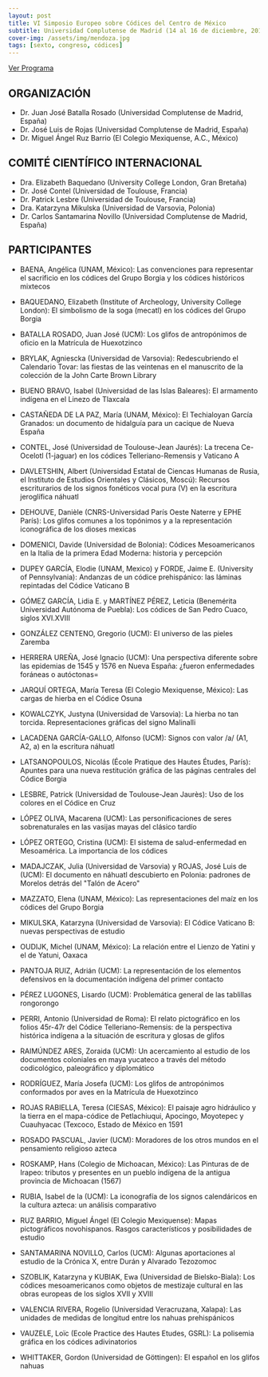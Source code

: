 ```yaml
---
layout: post
title: VI Simposio Europeo sobre Códices del Centro de México
subtitle: Universidad Complutense de Madrid (14 al 16 de diciembre, 2016)
cover-img: /assets/img/mendoza.jpg
tags: [sexto, congreso, códices]
---
```

>
[Ver Programa](/congresos/codices/vi/docs/VI-Simposio-2016.pdf)
>
>
## ORGANIZACIÓN
>
 - Dr. Juan José Batalla Rosado (Universidad Complutense de Madrid, España)
 - Dr. José Luis de Rojas (Universidad Complutense de Madrid, España)
 - Dr. Miguel Ángel Ruz Barrio (El Colegio Mexiquense, A.C., México)
>
>
## COMITÉ CIENTÍFICO INTERNACIONAL
>
- Dra. Elizabeth Baquedano (University College London, Gran Bretaña)
- Dr. José Contel (Universidad de Toulouse, Francia)
- Dr. Patrick Lesbre (Universidad de Toulouse, Francia)
- Dra. Katarzyna Mikulska (Universidad de Varsovia, Polonia)
- Dr. Carlos Santamarina Novillo (Universidad Complutense de Madrid, España)
>
>
## PARTICIPANTES
>
- BAENA, Angélica (UNAM, México): Las convenciones para representar el sacrificio en los códices del Grupo Borgia y los códices históricos mixtecos

- BAQUEDANO, Elizabeth (Institute of Archeology, University College London): El simbolismo de la soga (mecatl) en los códices del Grupo Borgia
 
- BATALLA ROSADO, Juan José (UCM): Los glifos de antropónimos de oficio en la Matrícula de Huexotzinco

- BRYLAK, Agniescka (Universidad de Varsovia): Redescubriendo el Calendario Tovar: las fiestas de las veintenas en el manuscrito de la colección de la John Carte Brown Library

- BUENO BRAVO, Isabel (Universidad de las Islas Baleares): El armamento indígena en el Linezo de Tlaxcala

- CASTAÑEDA DE LA PAZ, María (UNAM, México): El Techialoyan García Granados: un documento de hidalguía para un cacique de Nueva España

- CONTEL, José (Universidad de Toulouse-Jean Jaurés): La trecena Ce-Ocelotl (1-jaguar) en los códices Telleriano-Remensis y Vaticano A

- DAVLETSHIN, Albert (Universidad Estatal de Ciencas Humanas de Rusia, el Instituto de Estudios Orientales y Clásicos, Moscú): Recursos escriturarios de los signos fonéticos vocal pura (V) en la escritura jeroglífica náhuatl

- DEHOUVE, Danièle (CNRS-Universidad París Oeste Naterre y EPHE París): Los glifos comunes a los topónimos y a la representación iconográfica de los dioses mexicas

- DOMENICI, Davide (Universidad de Bolonia): Códices Mesoamericanos en la Italia de la primera Edad Moderna: historia y percepción

- DUPEY GARCÍA, Elodie (UNAM, Mexico) y FORDE, Jaime E. (University of Pennsylvania): Andanzas de un códice prehispánico: las láminas repintadas del Códice Vaticano B

- GÓMEZ GARCÍA, Lidia E. y MARTÍNEZ PÉREZ, Leticia (Benemérita Universidad Autónoma de Puebla): Los códices de San Pedro Cuaco, siglos XVI.XVIII

- GONZÁLEZ CENTENO, Gregorio (UCM): El universo de las pieles Zaremba

- HERRERA UREÑA, José Ignacio (UCM): Una perspectiva diferente sobre las epidemias de 1545 y 1576 en Nueva España: ¿fueron enfermedades foráneas o autóctonas=

- JARQUÍ ORTEGA, María Teresa (El Colegio Mexiquense, México): Las cargas de hierba en el Códice Osuna

- KOWALCZYK, Justyna (Universidad de Varsovia): La hierba no tan torcida. Representaciones gráficas del signo Malinalli

- LACADENA GARCÍA-GALLO, Alfonso (UCM): Signos con valor /a/ (A1, A2, a) en la escritura náhuatl

- LATSANOPOULOS, Nicolás (École Pratique des Hautes Études, París): Apuntes para una nueva restitución gráfica de las páginas centrales del Códice Borgia

- LESBRE, Patrick (Universidad de Toulouse-Jean Jaurès): Uso de los colores en el Códice en Cruz

- LÓPEZ OLIVA, Macarena (UCM): Las personificaciones de seres sobrenaturales en las vasijas mayas del clásico tardío

- LÓPEZ ORTEGO, Cristina (UCM): El sistema de salud-enfermedad en Mesoamérica. La importancia de los códices

- MADAJCZAK, Julia (Universidad de Varsovia) y ROJAS, José Luis de (UCM): El documento en náhuatl descubierto en Polonia: padrones de Morelos detrás del "Talón de Acero"

- MAZZATO, Elena (UNAM, México): Las representaciones del maíz en los códices del Grupo Borgia

- MIKULSKA, Katarzyna (Universidad de Varsovia): El Códice Vaticano B: nuevas perspectivas de estudio

- OUDIJK, Michel (UNAM, México): La relación entre el Lienzo de Yatini y el de Yatuni, Oaxaca

- PANTOJA RUIZ, Adrián (UCM): La representación de los elementos defensivos en la documentación indígena del primer contacto

- PÉREZ LUGONES, Lisardo (UCM): Problemática general de las tablillas rongorongo

- PERRI, Antonio (Universidad de Roma): El relato pictográfico en los folios 45r-47r del Códice Telleriano-Remensis: de la perspectiva histórica indígena a la situación de escritura y glosas de glifos

- RAIMÚNDEZ ARES, Zoraida (UCM): Un acercamiento al estudio de los documentos coloniales en maya yucateco a través del método codicológico, paleográfico y diplomático

- RODRÍGUEZ, María Josefa (UCM): Los glifos de antropónimos conformados por aves en la Matrícula de Huexotzinco

- ROJAS RABIELLA, Teresa (CIESAS, México): El paisaje agro hidráulico y la tierra en el mapa-códice de Petlachiuqui, Apocingo, Moyotepec y Cuauhyacac (Texcoco, Estado de México en 1591

- ROSADO PASCUAL, Javier (UCM): Moradores de los otros mundos en el pensamiento religioso azteca

- ROSKAMP, Hans (Colegio de Michoacan, México): Las Pinturas de de Irapeo: tributos y presentes en un pueblo indígena de la antigua provincia de Michoacan (1567)

- RUBIA, Isabel de la (UCM): La iconografía de los signos calendáricos en la cultura azteca: un análisis comparativo

- RUZ BARRIO, Miguel Ángel (El Colegio Mexiquense): Mapas pictográficos novohispanos. Rasgos característicos y posibilidades de estudio

- SANTAMARINA NOVILLO, Carlos (UCM): Algunas aportaciones al estudio de la Crónica X, entre Durán y Alvarado Tezozomoc

- SZOBLIK, Katarzyna y KUBIAK, Ewa (Universidad de Bielsko-Biala): Los códices mesoamericanos como objetos de mestizaje cultural en las obras europeas de los siglos XVII y XVIII

- VALENCIA RIVERA, Rogelio (Universidad Veracruzana, Xalapa): Las unidades de medidas de longitud entre los nahuas prehispánicos

- VAUZELE, Loïc (Ecole Practice des Hautes Etudes, GSRL): La polisemia gráfica en los códices adivinatorios

- WHITTAKER, Gordon (Universidad de Göttingen): El español en los glifos nahuas

